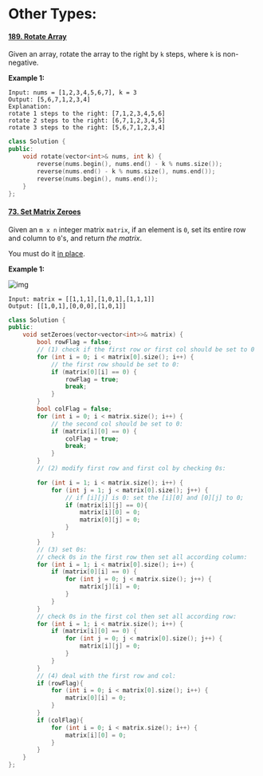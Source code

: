 # Other Types:



#### [189. Rotate Array](https://leetcode-cn.com/problems/rotate-array/)

Given an array, rotate the array to the right by `k` steps, where `k` is non-negative.

**Example 1:**

```
Input: nums = [1,2,3,4,5,6,7], k = 3
Output: [5,6,7,1,2,3,4]
Explanation:
rotate 1 steps to the right: [7,1,2,3,4,5,6]
rotate 2 steps to the right: [6,7,1,2,3,4,5]
rotate 3 steps to the right: [5,6,7,1,2,3,4]
```

```c++
class Solution {
public:
    void rotate(vector<int>& nums, int k) {
        reverse(nums.begin(), nums.end() - k % nums.size());
        reverse(nums.end() - k % nums.size(), nums.end());
        reverse(nums.begin(), nums.end());
    }
};
```



#### [73. Set Matrix Zeroes](https://leetcode-cn.com/problems/set-matrix-zeroes/)

Given an `m x n` integer matrix `matrix`, if an element is `0`, set its entire row and column to `0`'s, and return *the matrix*.

You must do it [in place](https://en.wikipedia.org/wiki/In-place_algorithm).

**Example 1:**

![img](https://assets.leetcode.com/uploads/2020/08/17/mat1.jpg)

```
Input: matrix = [[1,1,1],[1,0,1],[1,1,1]]
Output: [[1,0,1],[0,0,0],[1,0,1]]
```



```c++
class Solution {
public:
    void setZeroes(vector<vector<int>>& matrix) {
        bool rowFlag = false;
        // (1) check if the first row or first col should be set to 0
        for (int i = 0; i < matrix[0].size(); i++) {
            // the first row should be set to 0:
            if (matrix[0][i] == 0) {
                rowFlag = true;
                break;
            }
        }
        bool colFlag = false;
        for (int i = 0; i < matrix.size(); i++) {
            // the second col should be set to 0:
            if (matrix[i][0] == 0) {
                colFlag = true;
                break;
            }
        }
        // (2) modify first row and first col by checking 0s:

        for (int i = 1; i < matrix.size(); i++) {
            for (int j = 1; j < matrix[0].size(); j++) {
                // if [i][j] is 0: set the [i][0] and [0][j] to 0; 
                if (matrix[i][j] == 0){
                    matrix[i][0] = 0;
                    matrix[0][j] = 0;
                }
            }
        }
        // (3) set 0s:
        // check 0s in the first row then set all according column:
        for (int i = 1; i < matrix[0].size(); i++) {
            if (matrix[0][i] == 0) {
                for (int j = 0; j < matrix.size(); j++) {
                    matrix[j][i] = 0;
                }
            }
        }
        // check 0s in the first col then set all according row:
        for (int i = 1; i < matrix.size(); i++) {
            if (matrix[i][0] == 0) {
                for (int j = 0; j < matrix[0].size(); j++) {
                    matrix[i][j] = 0;
                }
            }
        }
        // (4) deal with the first row and col:
        if (rowFlag){
            for (int i = 0; i < matrix[0].size(); i++) {
                matrix[0][i] = 0;
            }
        }
        if (colFlag){
            for (int i = 0; i < matrix.size(); i++) {
                matrix[i][0] = 0;
            }
        }
    }
};
```

